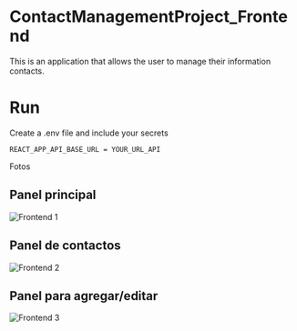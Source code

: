 # ContactManagementProject_Frontend

This is an application that allows the user to manage their information contacts.

# Run 
Create a .env file and include your secrets 

```
REACT_APP_API_BASE_URL = YOUR_URL_API 
```

Fotos 

## Panel principal

![Frontend 1](https://github.com/DaniloJ0/Contact_Management_Project_Frontend/assets/45516306/8d85c93d-a2e4-48a2-902a-792bcb606eab)


## Panel de contactos

![Frontend 2](https://github.com/DaniloJ0/Contact_Management_Project_Frontend/assets/45516306/6836b80f-37dc-48b6-b537-6b859723e28d)

## Panel para agregar/editar

![Frontend 3](https://github.com/DaniloJ0/Contact_Management_Project_Frontend/assets/45516306/f4a950a0-0a1c-4f51-8518-9baa8213c8fa)

